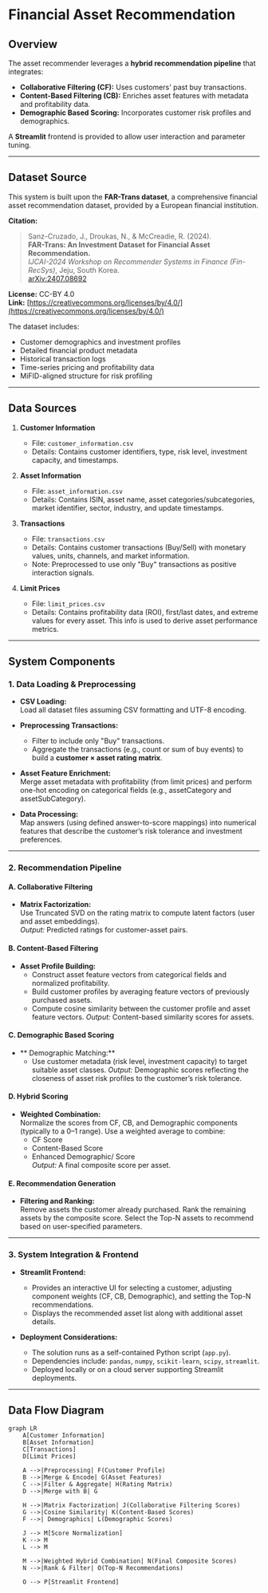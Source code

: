 # Financial Asset Recommendation

## Overview

The asset recommender leverages a **hybrid recommendation pipeline** that integrates:
- **Collaborative Filtering (CF):** Uses customers' past buy transactions.
- **Content-Based Filtering (CB):** Enriches asset features with metadata and profitability data.
- **Demographic Based Scoring:** Incorporates customer risk profiles and demographics.

A **Streamlit** frontend is provided to allow user interaction and parameter tuning.

---

## Dataset Source

This system is built upon the **FAR-Trans dataset**, a comprehensive financial asset recommendation dataset, provided by a European financial institution.

**Citation:**

> Sanz-Cruzado, J., Droukas, N., & McCreadie, R. (2024).  
> **FAR-Trans: An Investment Dataset for Financial Asset Recommendation.**  
> *IJCAI-2024 Workshop on Recommender Systems in Finance (Fin-RecSys)*, Jeju, South Korea.  
> [arXiv:2407.08692](https://arxiv.org/abs/2407.08692)

**License:** CC-BY 4.0  
**Link:** [https://creativecommons.org/licenses/by/4.0/](https://creativecommons.org/licenses/by/4.0/)

The dataset includes:
- Customer demographics and investment profiles
- Detailed financial product metadata
- Historical transaction logs
- Time-series pricing and profitability data
- MiFID-aligned  structure for risk profiling

---

## Data Sources

1. **Customer Information**
   - File: `customer_information.csv`
   - Details: Contains customer identifiers, type, risk level, investment capacity, and timestamps.

2. **Asset Information**
   - File: `asset_information.csv`
   - Details: Contains ISIN, asset name, asset categories/subcategories, market identifier, sector, industry, and update timestamps.

3. **Transactions**
   - File: `transactions.csv`
   - Details: Contains customer transactions (Buy/Sell) with monetary values, units, channels, and market information.
   - Note: Preprocessed to use only "Buy" transactions as positive interaction signals.

4. **Limit Prices**
   - File: `limit_prices.csv`
   - Details: Contains profitability data (ROI), first/last dates, and extreme values for every asset. This info is used to derive asset performance metrics.

---

## System Components

### 1. Data Loading & Preprocessing

- **CSV Loading:**  
  Load all dataset files assuming CSV formatting and UTF-8 encoding.

- **Preprocessing Transactions:**  
  - Filter to include only "Buy" transactions.
  - Aggregate the transactions (e.g., count or sum of buy events) to build a **customer × asset rating matrix**.

- **Asset Feature Enrichment:**  
  Merge asset metadata with profitability (from limit prices) and perform one-hot encoding on categorical fields (e.g., assetCategory and assetSubCategory).

- **Data Processing:**  
  Map  answers (using defined answer-to-score mappings) into numerical features that describe the customer’s risk tolerance and investment preferences.

---

### 2. Recommendation Pipeline

#### A. Collaborative Filtering
- **Matrix Factorization:**  
  Use Truncated SVD on the rating matrix to compute latent factors (user and asset embeddings).  
  _Output:_ Predicted ratings for customer-asset pairs.

#### B. Content-Based Filtering
- **Asset Profile Building:**  
  - Construct asset feature vectors from categorical fields and normalized profitability.
  - Build customer profiles by averaging feature vectors of previously purchased assets.
  - Compute cosine similarity between the customer profile and asset feature vectors.
  _Output:_ Content-based similarity scores for assets.

#### C. Demographic Based Scoring
- ** Demographic Matching:**  
  - Use customer metadata (risk level, investment capacity) to target suitable asset classes.
  _Output:_ Demographic scores reflecting the closeness of asset risk profiles to the customer’s risk tolerance.

#### D. Hybrid Scoring
- **Weighted Combination:**  
  Normalize the scores from CF, CB, and Demographic components (typically to a 0–1 range).
  Use a weighted average to combine:
  - CF Score
  - Content-Based Score
  - Enhanced Demographic/ Score  
  _Output:_ A final composite score per asset.

#### E. Recommendation Generation
- **Filtering and Ranking:**  
  Remove assets the customer already purchased.
  Rank the remaining assets by the composite score.
  Select the Top-N assets to recommend based on user-specified parameters.

---

### 3. System Integration & Frontend

- **Streamlit Frontend:**  
  - Provides an interactive UI for selecting a customer, adjusting component weights (CF, CB, Demographic), and setting the Top-N recommendations.
  - Displays the recommended asset list along with additional asset details.

- **Deployment Considerations:**
  - The solution runs as a self-contained Python script (`app.py`).
  - Dependencies include: `pandas`, `numpy`, `scikit-learn`, `scipy`, `streamlit`.
  - Deployed locally or on a cloud server supporting Streamlit deployments.

---

## Data Flow Diagram

```mermaid
graph LR
    A[Customer Information]
    B[Asset Information]
    C[Transactions]
    D[Limit Prices]
    
    A -->|Preprocessing| F(Customer Profile)
    B -->|Merge & Encode| G(Asset Features)
    C -->|Filter & Aggregate| H(Rating Matrix)
    D -->|Merge with B| G
    
    H -->|Matrix Factorization| J(Collaborative Filtering Scores)
    G -->|Cosine Similarity| K(Content-Based Scores)
    F -->| Demographics| L(Demographic Scores)
    
    J --> M[Score Normalization]
    K --> M
    L --> M
    
    M -->|Weighted Hybrid Combination| N(Final Composite Scores)
    N -->|Rank & Filter| O(Top-N Recommendations)
    
    O --> P[Streamlit Frontend]
